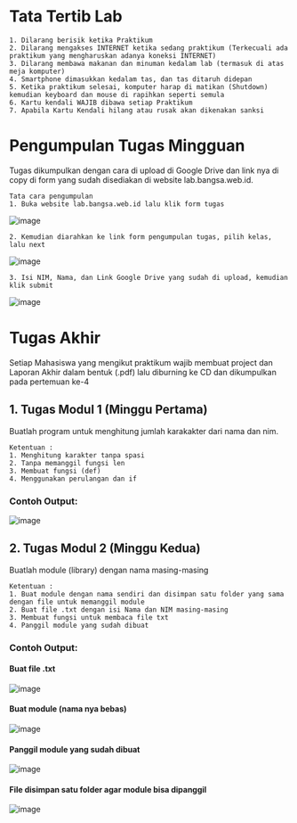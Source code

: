 # Tata Tertib Lab
```
1. Dilarang berisik ketika Praktikum
2. Dilarang mengakses INTERNET ketika sedang praktikum (Terkecuali ada praktikum yang mengharuskan adanya koneksi INTERNET)
3. Dilarang membawa makanan dan minuman kedalam lab (termasuk di atas meja komputer)
4. Smartphone dimasukkan kedalam tas, dan tas ditaruh didepan
5. Ketika praktikum selesai, komputer harap di matikan (Shutdown) kemudian keyboard dan mouse di rapihkan seperti semula
6. Kartu kendali WAJIB dibawa setiap Praktikum
7. Apabila Kartu Kendali hilang atau rusak akan dikenakan sanksi
```

# Pengumpulan Tugas Mingguan
Tugas dikumpulkan dengan cara di upload di Google Drive dan link nya di copy di form yang sudah disediakan di website lab.bangsa.web.id.
```
Tata cara pengumpulan
1. Buka website lab.bangsa.web.id lalu klik form tugas
```
![image](https://user-images.githubusercontent.com/22215113/222667991-973baa48-e905-41a4-bb03-d8d7022a272e.png)
```
2. Kemudian diarahkan ke link form pengumpulan tugas, pilih kelas, lalu next
```
![image](https://user-images.githubusercontent.com/22215113/222668078-230a408e-9ed8-4e2a-a92b-4dc7d4b0359b.png)
```
3. Isi NIM, Nama, dan Link Google Drive yang sudah di upload, kemudian klik submit
```
![image](https://user-images.githubusercontent.com/22215113/222668278-85b27507-c14f-4e32-991c-7c5b217175a5.png)

# Tugas Akhir
Setiap Mahasiswa yang mengikut praktikum wajib membuat project dan Laporan Akhir dalam bentuk (.pdf) lalu diburning ke CD dan dikumpulkan pada pertemuan ke-4

## 1. Tugas Modul 1 (Minggu Pertama)
Buatlah program untuk menghitung jumlah karakakter dari nama dan nim.
```
Ketentuan :
1. Menghitung karakter tanpa spasi
2. Tanpa memanggil fungsi len
3. Membuat fungsi (def)
4. Menggunakan perulangan dan if
```
### Contoh Output:
![image](https://user-images.githubusercontent.com/22215113/222180884-8938d647-9142-4be8-b714-410f7123e24b.png)

## 2. Tugas Modul 2 (Minggu Kedua)
Buatlah module (library) dengan nama masing-masing
```
Ketentuan :
1. Buat module dengan nama sendiri dan disimpan satu folder yang sama dengan file untuk memanggil module
2. Buat file .txt dengan isi Nama dan NIM masing-masing
3. Membuat fungsi untuk membaca file txt
4. Panggil module yang sudah dibuat
```
### Contoh Output:
#### Buat file .txt
![image](https://user-images.githubusercontent.com/22215113/223308296-2e5c79bb-af30-4e6d-bfe5-6e1f07ad822d.png)
#### Buat module (nama nya bebas)
![image](https://user-images.githubusercontent.com/22215113/223308337-2e164ba2-dfa0-4c3a-9fe5-7895e5eae7b6.png)
#### Panggil module yang sudah dibuat
![image](https://user-images.githubusercontent.com/22215113/223308515-6ff4813a-f4a4-46c1-978c-68b4a3da54c6.png)
#### File disimpan satu folder agar module bisa dipanggil
![image](https://user-images.githubusercontent.com/22215113/223309214-cd1ae827-82d7-48f5-8a33-f4b0b5c11e8a.png)
